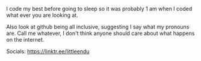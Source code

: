 I code my best before going to sleep so it was probably 1 am when I coded what ever you are looking at.

Also look at github being all inclusive, suggesting I say what my pronouns are. Call me whatever, I don't think anyone should care about what happens on the internet.

Socials: https://linktr.ee/littleendu
<!--
**LittleEndu/LittleEndu** is a ✨ _special_ ✨ repository because its `README.md` (this file) appears on your GitHub profile.

Here are some ideas to get you started:

- 🔭 I’m currently working on ...
- 🌱 I’m currently learning ...
- 👯 I’m looking to collaborate on ...
- 🤔 I’m looking for help with ...
- 💬 Ask me about ...
- 📫 How to reach me: ...
- 😄 Pronouns: ...
- ⚡ Fun fact: ...
-->

